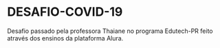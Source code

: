 # DESAFIO-COVID-19
Desafio passado pela professora Thaiane no programa Edutech-PR feito através dos ensinos da plataforma Alura.
